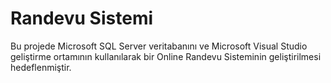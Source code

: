 # Randevu Sistemi
Bu projede Microsoft SQL Server veritabanını ve Microsoft Visual Studio geliştirme ortamının kullanılarak
bir Online Randevu Sisteminin geliştirilmesi hedeflenmiştir. 
